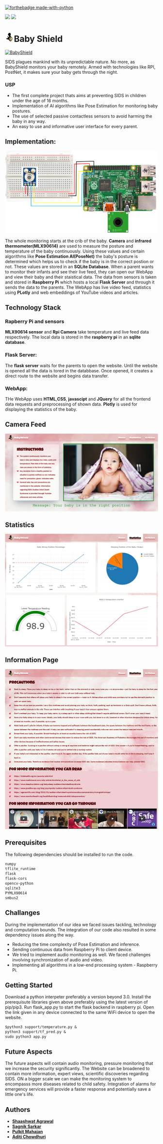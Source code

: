 
[![forthebadge made-with-python](http://ForTheBadge.com/images/badges/made-with-python.svg)](https://www.python.org/)

<a href="https://www.tensorflow.org/"><img src="https://img.shields.io/badge/Tensorflow lite-v2.5.0-orange?style=for-the-badge&logo=tensorflow"></a>
<a href="https://https://www.raspberrypi.org/"><img src="https://img.shields.io/badge/Raspberry%20Pi-3B+-red?style=for-the-badge&logo=raspberry-pi"></a>






# <img src="https://github.com/Shaashwat05/baby_monitoring/blob/master/static/IMAGES/logo.png" width="5%" style="padding:2px;">Baby Shield
[![BabyShield](http://img.youtube.com/vi/YnkD_ZJFTjM/0.jpg)](https://www.youtube.com/watch?v=YnkD_ZJFTjM "Audi R8")

SIDS plagues mankind with its unpredictable nature. No more, as BabyShield monitors your baby remotely. Armed with technologies like RPI, PostNet, it makes sure your baby gets through the night.

### USP

* The first complete project thats aims at preventing SIDS in children under the age of 16 months.
* Implementation of AI algorithms like Pose Estimation for monitoring baby postures.
* The use of selected passive contactless sensors to avoid harming the baby in any way.
* An easy to use and informative user interface for every parent.


## Implementation: 
<img src="https://github.com/Shaashwat05/baby_monitoring/blob/master/resources/ckt_diag.png?raw=true"> 

The whole monitoring starts at the crib of the baby. **Camera** and **infrared thermometer(MLX90614)** are used to measure the posture and temperature of the baby continuously. Using these values and certain algorithms like **Pose Estimation AI(PoseNet)** the baby's posture is determined which helps us to check if the baby is in the correct postion or not. These values are stored in an **SQLite Database**. When a parent wants to monitor their infants and see their live feed, they can open our WebApp and view their baby and their staistical data. 
The data from sensors is taken and stored in **Raspberry Pi** which hosts a local **Flask Server** and through it sends the data to the parents. The WebApp has live video feed, statistics using **PLotly** and web embeddings of YouTube videos and articles.

## Technology Stack  

### Rapberry Pi and sensors

**MLX90614 sensor** and **Rpi Camera** take temperature and live feed data respectively. The local data is stored in the **raspberry pi** in an **sqlite database**.  

### Flask Server: 

The **flask server** waits for the parents to open the website. Until the website is opened all the data is tored in the databbase. Once opened, it creates a direct route to the website and begins data transfer.

### WebApp:

THe WebApp uses **HTML**,**CSS**, **javascipt** and **JQuery** for all the frontend data requests and preprocessing of shown data. **Plotly** is used for displaying the statistics of the baby.

## Camera Feed
<img src="https://github.com/Shaashwat05/baby_monitoring/blob/master/resources/Landing.png?raw=true">

## Statistics
<img src="https://github.com/Shaashwat05/baby_monitoring/blob/master/resources/Statistics.png?raw=true" >

## Information Page
<img src="https://github.com/Shaashwat05/baby_monitoring/blob/master/resources/Information.png?raw=true">

  

## Prerequisites

The following dependencies should be installed to run the code. 

```
numpy
tflite_runtime
flask
flask-cors
opencv-python
sqlite3
PYMLX90614
smbus2
```

## Challanges

During the implementation of our idea we faced issues tackling, technology and computation bounds. The integration of our code also resulted in some dependency issues along the way.
* Reducing the time complexity of Pose Estimation and inference.
* Sending continuous data from Raspberry Pi to client device.
* We tried to implement audio monitoring as well. We faced challenges involving synchronization of audio and video.
* Implementing all algorithms in a low-end processing system - Raspberry Pi.

## Getting Started

Download a python interpeter preferably a version beyond 3.0. Install the prerequisute libraries given above preferably using the latest version of pip/pip3. Run flask_app.py to start the flask backend in raspberry pi. Open the link given in any device connected to the same WiFi device to open the website. 

```
$python3 support/temperature.py &
python3 support/tf_pred.py &
sudo python3 app.py
```

## Future Aspects

The future aspects will contain audio monitoring, pressure monitoring that we increase the security significantly. The Website can be broadened to contain more information, expert views, scientific discoveries regarding SIDS. ON a bigger scale we can make the monitoring system to encompasss more diseases related to child safety. Integration of alarms for emergency services will provide a faster response and potentially save a little one's life.

## Authors


* [**Shaashwat Agrawal**](https://github.com/Shaashwat05) 
* [**Sagnik Sarkar**](https://github.com/sagnik106) 
* [**Pulkit Mahajan**](https://github.com/pulkitmahajan23) 
* [**Aditi Chowdhuri**](https://github.com/Aditi-Chowdhuri)
 





